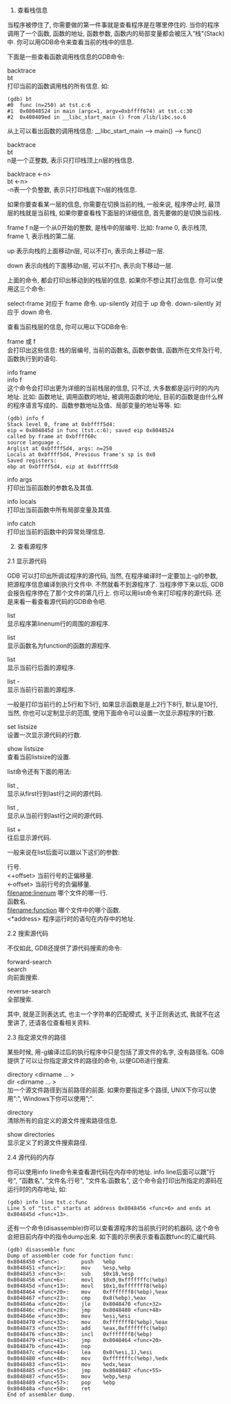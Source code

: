 1. 查看栈信息

当程序被停住了, 你需要做的第一件事就是查看程序是在哪里停住的. 当你的程序调用了一个函数, 函数的地址, 函数参数, 函数内的局部变量都会被压入”栈"(Stack)中. 你可以用GDB命令来查看当前的栈中的信息. 

下面是一些查看函数调用栈信息的GDB命令: 

backtrace  
bt   
打印当前的函数调用栈的所有信息. 如: 

```
(gdb) bt
#0  func (n=250) at tst.c:6
#1  0x08048524 in main (argc=1, argv=0xbffff674) at tst.c:30
#2  0x400409ed in __libc_start_main () from /lib/libc.so.6
```

从上可以看出函数的调用栈信息: __libc_start_main --> main() --> func()


backtrace <n>  
bt <n>   
n是一个正整数, 表示只打印栈顶上n层的栈信息. 

backtrace <-n>   
bt <-n>   
-n表一个负整数, 表示只打印栈底下n层的栈信息. 

如果你要查看某一层的信息, 你需要在切换当前的栈, 一般来说, 程序停止时, 最顶层的栈就是当前栈, 如果你要查看栈下面层的详细信息, 首先要做的是切换当前栈. 

frame <n> 
f <n> 
n是一个从0开始的整数, 是栈中的层编号. 比如: frame 0, 表示栈顶, frame 1, 表示栈的第二层. 

up <n>
表示向栈的上面移动n层, 可以不打n, 表示向上移动一层.  

down <n> 
表示向栈的下面移动n层, 可以不打n, 表示向下移动一层.  


上面的命令, 都会打印出移动到的栈层的信息. 如果你不想让其打出信息. 你可以使用这三个命令: 

select-frame <n> 对应于 frame 命令. 
up-silently <n> 对应于 up 命令. 
down-silently <n> 对应于 down 命令. 


查看当前栈层的信息, 你可以用以下GDB命令: 

frame 或 f   
会打印出这些信息: 栈的层编号, 当前的函数名, 函数参数值, 函数所在文件及行号, 函数执行到的语句. 

info frame   
info f   
这个命令会打印出更为详细的当前栈层的信息, 只不过, 大多数都是运行时的内内地址. 比如: 函数地址, 调用函数的地址, 被调用函数的地址, 目前的函数是由什么样的程序语言写成的、函数参数地址及值、局部变量的地址等等. 如: 

```
(gdb) info f
Stack level 0, frame at 0xbffff5d4:
eip = 0x804845d in func (tst.c:6); saved eip 0x8048524
called by frame at 0xbffff60c
source language c.
Arglist at 0xbffff5d4, args: n=250
Locals at 0xbffff5d4, Previous frame's sp is 0x0
Saved registers:
ebp at 0xbffff5d4, eip at 0xbffff5d8
```

info args  
打印出当前函数的参数名及其值. 

info locals  
打印出当前函数中所有局部变量及其值. 

info catch  
打印出当前的函数中的异常处理信息. 

2. 查看源程序

2.1 显示源代码

GDB 可以打印出所调试程序的源代码, 当然, 在程序编译时一定要加上-g的参数, 把源程序信息编译到执行文件中. 不然就看不到源程序了. 当程序停下来以后, GDB会报告程序停在了那个文件的第几行上. 你可以用list命令来打印程序的源代码. 还是来看一看查看源代码的GDB命令吧. 
    
list <linenum>  
显示程序第linenum行的周围的源程序. 

list <function>   
显示函数名为function的函数的源程序. 

list   
显示当前行后面的源程序. 

list -   
显示当前行前面的源程序. 

一般是打印当前行的上5行和下5行, 如果显示函数是是上2行下8行, 默认是10行, 当然, 你也可以定制显示的范围, 使用下面命令可以设置一次显示源程序的行数. 

set listsize <count>  
设置一次显示源代码的行数. 

show listsize  
查看当前listsize的设置. 

list命令还有下面的用法: 

list <first>, <last>  
显示从first行到last行之间的源代码. 

list , <last>  
显示从当前行到last行之间的源代码. 

list +  
往后显示源代码. 

一般来说在list后面可以跟以下这们的参数: 

<linenum>   行号.   
<+offset>   当前行号的正偏移量.    
<-offset>   当前行号的负偏移量.   
<filename:linenum>  哪个文件的哪一行.   
<function>  函数名.   
<filename:function> 哪个文件中的哪个函数.   
<*address>  程序运行时的语句在内存中的地址.   

2.2 搜索源代码

不仅如此, GDB还提供了源代码搜索的命令: 

forward-search <regexp>   
search <regexp>  
向前面搜索. 

reverse-search <regexp>   
全部搜索. 
        
其中, <regexp>就是正则表达式, 也主一个字符串的匹配模式, 关于正则表达式, 我就不在这里讲了, 还请各位查看相关资料. 

2.3 指定源文件的路径

某些时候, 用-g编译过后的执行程序中只是包括了源文件的名字, 没有路径名. GDB提供了可以让你指定源文件的路径的命令, 以便GDB进行搜索. 

directory <dirname ... >  
dir <dirname ... >  
加一个源文件路径到当前路径的前面. 如果你要指定多个路径, UNIX下你可以使用”:", Windows下你可以使用”;". 

directory   
清除所有的自定义的源文件搜索路径信息. 

show directories   
显示定义了的源文件搜索路径. 
       

2.4 源代码的内存

你可以使用info line命令来查看源代码在内存中的地址. info line后面可以跟”行号", ”函数名", ”文件名:行号", ”文件名:函数名", 这个命令会打印出所指定的源码在运行时的内存地址, 如: 

```
(gdb) info line tst.c:func
Line 5 of "tst.c" starts at address 0x8048456 <func+6> and ends at 0x804845d <func+13>.
```

还有一个命令(disassemble)你可以查看源程序的当前执行时的机器码, 这个命令会把目前内存中的指令dump出来. 如下面的示例表示查看函数func的汇编代码. 

```
(gdb) disassemble func
Dump of assembler code for function func:
0x8048450 <func>:       push   %ebp
0x8048451 <func+1>:     mov    %esp,%ebp
0x8048453 <func+3>:     sub    $0x18,%esp
0x8048456 <func+6>:     movl   $0x0,0xfffffffc(%ebp)
0x804845d <func+13>:    movl   $0x1,0xfffffff8(%ebp)
0x8048464 <func+20>:    mov    0xfffffff8(%ebp),%eax
0x8048467 <func+23>:    cmp    0x8(%ebp),%eax
0x804846a <func+26>:    jle    0x8048470 <func+32>
0x804846c <func+28>:    jmp    0x8048480 <func+48>
0x804846e <func+30>:    mov    %esi,%esi
0x8048470 <func+32>:    mov    0xfffffff8(%ebp),%eax
0x8048473 <func+35>:    add    %eax,0xfffffffc(%ebp)
0x8048476 <func+38>:    incl   0xfffffff8(%ebp)
0x8048479 <func+41>:    jmp    0x8048464 <func+20>
0x804847b <func+43>:    nop
0x804847c <func+44>:    lea    0x0(%esi,1),%esi
0x8048480 <func+48>:    mov    0xfffffffc(%ebp),%edx
0x8048483 <func+51>:    mov    %edx,%eax
0x8048485 <func+53>:    jmp    0x8048487 <func+55>
0x8048487 <func+55>:    mov    %ebp,%esp
0x8048489 <func+57>:    pop    %ebp
0x804848a <func+58>:    ret
End of assembler dump.
```